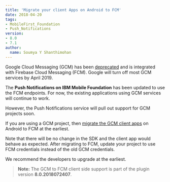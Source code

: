 ```yaml
---
title: 'Migrate your client Apps on Android to FCM'
date: 2018-04-20
tags:
- MobileFirst_Foundation
- Push_Notifications
version:
- 8.0
- 7.1
author:
  name: Soumya Y Shanthimohan
---
```


Google Cloud Messaging (GCM) has been [deprecated](https://developers.google.com/cloud-messaging/faq) and is integrated with Firebase Cloud Messaging (FCM). Google will turn off most GCM services by April 2019.

The **Push Notifications on IBM Mobile Foundation** has been updated to use the FCM endpoints. For now, the existing applications using GCM services will continue to work.

However, the Push Notifications service will pull out support for GCM projects soon.

If you are using a GCM project, then [migrate the GCM client apps](https://mobilefirstplatform.ibmcloud.com/tutorials/en/foundation/8.0/notifications/handling-push-notifications/android/#migrate-to-fcm) on Android to FCM  at the earliest.

Note that there will be no change in the SDK and the client app would behave as expected. After migrating to FCM, update your project to use FCM credentials instead of the old GCM credentials.

We recommend the developers to upgrade at the earliest.

>**Note:** The GCM to FCM client side support is part of the plugin version **8.0.2018072407**.

